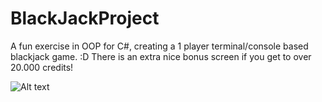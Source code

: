 # BlackJackProject
A fun exercise in OOP for C#, creating a 1 player terminal/console based blackjack game.
:D There is an extra nice bonus screen if you get to over 20.000 credits!


![Alt text](https://external-content.duckduckgo.com/iu/?u=https%3A%2F%2Fwww.blackjacktactics.com%2Fblackjack%2Fhow-to-play%2Fhow-to-play-blackjack.jpg&f=1&nofb=1)
